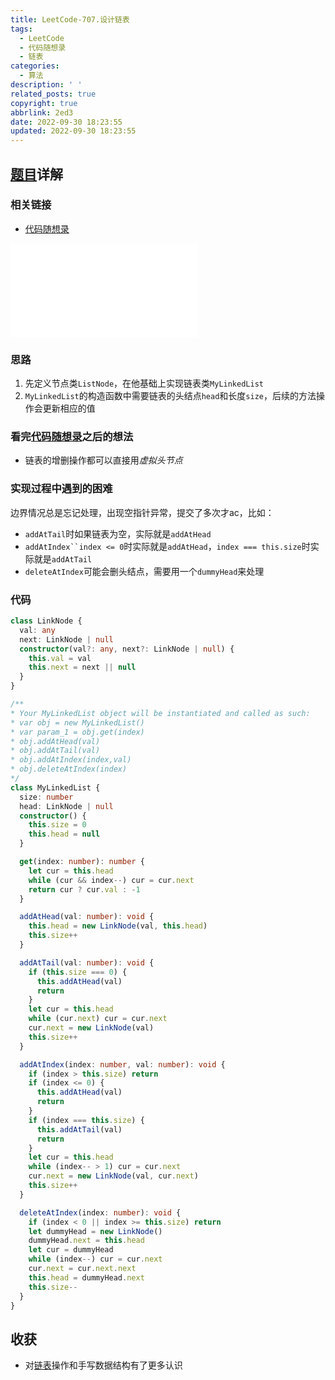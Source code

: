 ```yaml
---
title: LeetCode-707.设计链表
tags:
  - LeetCode
  - 代码随想录
  - 链表
categories:
  - 算法
description: ' '
related_posts: true
copyright: true
abbrlink: 2ed3
date: 2022-09-30 18:23:55
updated: 2022-09-30 18:23:55
---
```


## [题目](https://leetcode.cn/problems/design-linked-list/)详解

### 相关链接

- [代码随想录](https://programmercarl.com/0707.设计链表.html)

<iframe class="iframe_video" src="//player.bilibili.com/player.html?aid=685492340&bvid=BV1FU4y1X7WD&cid=758264222&page=1&high_quality=1" scrolling="no" border="0" frameborder="no" framespacing="0" allowfullscreen="true"> </iframe>

### 思路

1. 先定义节点类`ListNode`，在他基础上实现链表类`MyLinkedList`
2. `MyLinkedList`的构造函数中需要链表的头结点`head`和长度`size`，后续的方法操作会更新相应的值

### 看完[代码随想录](https://programmercarl.com/0707.设计链表.html)之后的想法

- 链表的增删操作都可以直接用*虚拟头节点*

### 实现过程中遇到的困难

边界情况总是忘记处理，出现空指针异常，提交了多次才ac，比如：

- `addAtTail`时如果链表为空，实际就是`addAtHead`
- `addAtIndex``index <= 0`时实际就是`addAtHead`，`index === this.size`时实际就是`addAtTail`
- `deleteAtIndex`可能会删头结点，需要用一个`dummyHead`来处理

### 代码

```ts TypeScript
class LinkNode {
  val: any
  next: LinkNode | null
  constructor(val?: any, next?: LinkNode | null) {
    this.val = val
    this.next = next || null
  }
}

/**
* Your MyLinkedList object will be instantiated and called as such:
* var obj = new MyLinkedList()
* var param_1 = obj.get(index)
* obj.addAtHead(val)
* obj.addAtTail(val)
* obj.addAtIndex(index,val)
* obj.deleteAtIndex(index)
*/
class MyLinkedList {
  size: number
  head: LinkNode | null
  constructor() {
    this.size = 0
    this.head = null
  }

  get(index: number): number {
    let cur = this.head
    while (cur && index--) cur = cur.next
    return cur ? cur.val : -1
  }

  addAtHead(val: number): void {
    this.head = new LinkNode(val, this.head)
    this.size++
  }

  addAtTail(val: number): void {
    if (this.size === 0) {
      this.addAtHead(val)
      return
    }
    let cur = this.head
    while (cur.next) cur = cur.next
    cur.next = new LinkNode(val)
    this.size++
  }

  addAtIndex(index: number, val: number): void {
    if (index > this.size) return
    if (index <= 0) {
      this.addAtHead(val)
      return
    }
    if (index === this.size) {
      this.addAtTail(val)
      return
    }
    let cur = this.head
    while (index-- > 1) cur = cur.next
    cur.next = new LinkNode(val, cur.next)
    this.size++
  }

  deleteAtIndex(index: number): void {
    if (index < 0 || index >= this.size) return
    let dummyHead = new LinkNode()
    dummyHead.next = this.head
    let cur = dummyHead
    while (index--) cur = cur.next
    cur.next = cur.next.next
    this.head = dummyHead.next
    this.size--
  }
}
```

## 收获

- 对[链表](/tags/链表/)操作和手写数据结构有了更多认识
